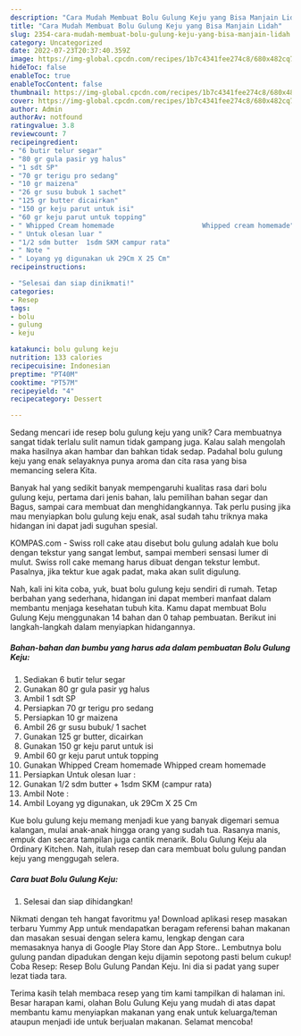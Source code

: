```yaml
---
description: "Cara Mudah Membuat Bolu Gulung Keju yang Bisa Manjain Lidah"
title: "Cara Mudah Membuat Bolu Gulung Keju yang Bisa Manjain Lidah"
slug: 2354-cara-mudah-membuat-bolu-gulung-keju-yang-bisa-manjain-lidah
category: Uncategorized
date: 2022-07-23T20:37:40.359Z
image: https://img-global.cpcdn.com/recipes/1b7c4341fee274c8/680x482cq70/bolu-gulung-keju-foto-resep-utama.jpg
hideToc: false
enableToc: true
enableTocContent: false
thumbnail: https://img-global.cpcdn.com/recipes/1b7c4341fee274c8/680x482cq70/bolu-gulung-keju-foto-resep-utama.jpg
cover: https://img-global.cpcdn.com/recipes/1b7c4341fee274c8/680x482cq70/bolu-gulung-keju-foto-resep-utama.jpg
author: Admin
authorAv: notfound
ratingvalue: 3.8
reviewcount: 7
recipeingredient:
- "6 butir telur segar"
- "80 gr gula pasir yg halus"
- "1 sdt SP"
- "70 gr terigu pro sedang"
- "10 gr maizena"
- "26 gr susu bubuk 1 sachet"
- "125 gr butter dicairkan"
- "150 gr keju parut untuk isi"
- "60 gr keju parut untuk topping"
- " Whipped Cream homemade                      Whipped cream homemade"
- " Untuk olesan luar "
- "1/2 sdm butter  1sdm SKM campur rata"
- " Note "
- " Loyang yg digunakan uk 29Cm X 25 Cm"
recipeinstructions:

- "Selesai dan siap dinikmati!"
categories:
- Resep
tags:
- bolu
- gulung
- keju

katakunci: bolu gulung keju 
nutrition: 133 calories
recipecuisine: Indonesian
preptime: "PT40M"
cooktime: "PT57M"
recipeyield: "4"
recipecategory: Dessert

---
```





Sedang mencari ide resep bolu gulung keju yang unik? Cara membuatnya sangat tidak terlalu sulit namun tidak gampang juga. Kalau salah mengolah maka hasilnya akan hambar dan bahkan tidak sedap. Padahal bolu gulung keju yang enak selayaknya punya aroma dan cita rasa yang bisa memancing selera Kita.





Banyak hal yang sedikit banyak mempengaruhi kualitas rasa dari bolu gulung keju, pertama dari jenis bahan, lalu pemilihan bahan segar dan Bagus, sampai cara membuat dan menghidangkannya. Tak perlu pusing jika mau menyiapkan bolu gulung keju enak,      asal sudah tahu triknya maka hidangan ini dapat jadi suguhan spesial.














KOMPAS.com - Swiss roll cake atau disebut bolu gulung adalah kue bolu dengan tekstur yang sangat lembut, sampai memberi sensasi lumer di mulut. Swiss roll cake memang harus dibuat dengan tekstur lembut. Pasalnya, jika tektur kue agak padat, maka akan sulit digulung.






Nah, kali ini kita coba, yuk, buat bolu gulung keju sendiri di rumah. Tetap berbahan yang sederhana, hidangan ini dapat memberi manfaat dalam membantu menjaga kesehatan tubuh kita. Kamu dapat membuat Bolu Gulung Keju menggunakan 14 bahan dan 0 tahap pembuatan. Berikut ini langkah-langkah dalam menyiapkan hidangannya.

<!--inarticleads1-->

##### Bahan-bahan dan bumbu yang harus ada dalam pembuatan Bolu Gulung Keju:

1. Sediakan 6 butir telur segar
1. Gunakan 80 gr gula pasir yg halus
1. Ambil 1 sdt SP
1. Persiapkan 70 gr terigu pro sedang
1. Persiapkan 10 gr maizena
1. Ambil 26 gr susu bubuk/ 1 sachet
1. Gunakan 125 gr butter, dicairkan
1. Gunakan 150 gr keju parut untuk isi
1. Ambil 60 gr keju parut untuk topping
1. Gunakan  Whipped Cream homemade                      Whipped cream homemade
1. Persiapkan  Untuk olesan luar :
1. Gunakan 1/2 sdm butter + 1sdm SKM (campur rata)
1. Ambil  Note :
1. Ambil  Loyang yg digunakan, uk 29Cm X 25 Cm


Kue bolu gulung keju memang menjadi kue yang banyak digemari semua kalangan, mulai anak-anak hingga orang yang sudah tua. Rasanya manis, empuk dan secara tampilan juga cantik menarik. Bolu Gulung Keju ala Ordinary Kitchen. Nah, itulah resep dan cara membuat bolu gulung pandan keju yang menggugah selera. 

<!--inarticleads2-->

##### Cara buat Bolu Gulung Keju:


1. Selesai dan siap dihidangkan!

Nikmati dengan teh hangat favoritmu ya! Download aplikasi resep masakan terbaru Yummy App untuk mendapatkan beragam referensi bahan makanan dan masakan sesuai dengan selera kamu, lengkap dengan cara memasaknya hanya di Google Play Store dan App Store.. Lembutnya bolu gulung pandan dipadukan dengan keju dijamin sepotong pasti belum cukup! Coba Resep: Resep Bolu Gulung Pandan Keju. Ini dia si padat yang super lezat tiada tara. 

Terima kasih telah membaca resep yang tim kami tampilkan di halaman ini. Besar harapan kami, olahan Bolu Gulung Keju yang mudah di atas dapat membantu kamu menyiapkan makanan yang enak untuk keluarga/teman ataupun menjadi ide untuk berjualan makanan. Selamat mencoba!
